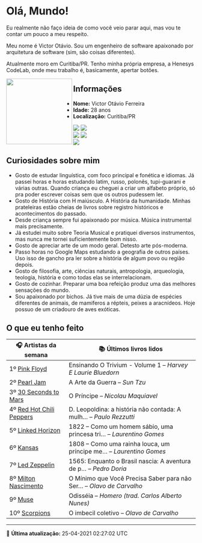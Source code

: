 # Olá, Mundo!

Eu realmente não faço ideia de como você veio parar aqui, mas vou te contar um pouco a meu respeito.

Meu nome é Victor Otávio. Sou um engenheiro de software apaixonado por arquitetura de software (sim, são coisas diferentes).

Atualmente moro em Curitiba/PR. Tenho minha própria empresa, a Henesys CodeLab, onde meu trabalho é, basicamente, apertar botões.

<img align="left" src="https://github.com/vctrtvfrrr/vctrtvfrrr/raw/master/octocat.png" alt="" width="175" />

## Informações

- **Nome:** Victor Otávio Ferreira
- **Idade:** 28 anos
- **Localização:** Curitiba/PR

[![](https://img.shields.io/badge/LinkedIn-victorotavio-blue)](https://www.linkedin.com/in/victorotavio/) [![](https://img.shields.io/badge/Twitter-@vctrtvfrrr-blue)](https://twitter.com/vctrtvfrrr)  
[![](https://img.shields.io/badge/GitHub-vctrtvfrrr-24292e)](https://github.com/vctrtvfrrr) [![](https://img.shields.io/badge/GitLab-vctrtvfrrr-ec5d16)](https://gitlab.com/vctrtvfrrr)  
[![](https://img.shields.io/badge/Email-victor@otavioferreira.com.br-red)](mailto:victor@otavioferreira.com.br)  

## Curiosidades sobre mim

-   Gosto de estudar linguística, com foco principal e fonética e idiomas. Já passei horas e horas estudando latim, russo, polonês, tupi-guarani e várias outras. Quando criança eu cheguei a criar um alfabeto próprio, só pra poder escrever coisas sem que os outros pudessem ler.
-   Gosto de História com H maiúsculo. A História da humanidade. Minhas prateleiras estão cheias de livros sobre registro históricos e acontecimentos do passado.
-   Desde criança sempre fui apaixonado por música. Música instrumental mais precisamente.
-   Já estudei muito sobre Teoria Musical e pratiquei diversos instrumentos, mas nunca me tornei suficientemente bom nisso.
-   Gosto de apreciar arte de um modo geral. Detesto arte pós-moderna.
-   Passo horas no Google Maps estudando a geografia de outros países. Uso isso de gancho pra ler sobre a história de algum povo ou região depois.
-   Gosto de filosofia, arte, ciências naturais, antropologia, arqueologia, teologia, história e como todas elas se interrelacionam.
-   Gosto de cozinhar. Preparar uma boa refeição produz uma das melhores sensações do mundo.
-   Sou apaixonado por bichos. Já tive mais de uma dúzia de espécies diferentes de animais, de mamiferos a répteis, peixes a aracnídeos. Hoje possuo de um criadouro de aves exóticas.


## O que eu tenho feito

|                            🎧 Artistas da semana                            |                      📚 Últimos livros lidos                      |
|-----------------------------------------------------------------------------|-------------------------------------------------------------------|
| 1º [Pink Floyd](https://www.last.fm/music/Pink+Floyd)                       | Ensinando O Trivium - Volume 1	–	_Harvey E Laurie Bluedorn_         |
| 2º [Pearl Jam](https://www.last.fm/music/Pearl+Jam)                         | A Arte da Guerra	–	_Sun Tzu_                                        |
| 3º [30 Seconds to Mars](https://www.last.fm/music/30+Seconds+to+Mars)       | O Príncipe	–	_Nicolau Maquiavel_                                    |
| 4º [Red Hot Chili Peppers](https://www.last.fm/music/Red+Hot+Chili+Peppers) | D. Leopoldina: a história não contada: A mulh…	–	_Paulo Rezzutti_   |
| 5º [Linked Horizon](https://www.last.fm/music/Linked+Horizon)               | 1822 – Como um homem sábio, uma princesa tri…	–	_Laurentino Gomes_  |
| 6º [Kansas](https://www.last.fm/music/Kansas)                               | 1808 – Como uma rainha louca, um príncipe me…	–	_Laurentino Gomes_  |
| 7º [Led Zeppelin](https://www.last.fm/music/Led+Zeppelin)                   | 1565: Enquanto o Brasil nascia: A aventura de p…	–	_Pedro Doria_    |
| 8º [Milton Nascimento](https://www.last.fm/music/Milton+Nascimento)         | O Mínimo que Você Precisa Saber para não Ser…	–	_Olavo de Carvalho_ |
| 9º [Muse](https://www.last.fm/music/Muse)                                   | Odisséia	–	_Homero (trad. Carlos Alberto Nunes)_                    |
| 10º [Scorpions](https://www.last.fm/music/Scorpions)                        | O imbecil coletivo	–	_Olavo de Carvalho_                            |


---

🚀 **Última atualização:** 25-04-2021 02:27:02 UTC